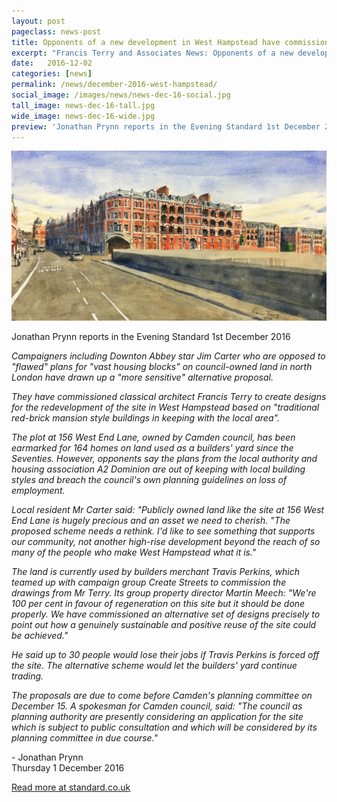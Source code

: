 ```yaml
---
layout: post
pageclass: news-post
title: Opponents of a new development in West Hampstead have commissioned Francis Terry to produce an alternative design
excerpt: "Francis Terry and Associates News: Opponents of a new development in West Hampstead have commissioned Francis Terry to produce an alternative design"
date:   2016-12-02
categories: [news]
permalink: /news/december-2016-west-hampstead/
social_image: /images/news/news-dec-16-social.jpg
tall_image: news-dec-16-tall.jpg
wide_image: news-dec-16-wide.jpg
preview: 'Jonathan Prynn reports in the Evening Standard 1st December 2016: <em>"Campaigners including Downton Abbey star Jim Carter who are opposed to "flawed" plans for "vast housing blocks" on council-owned land in north London have drawn up a "more sensitive" alternative proposal. They have commissioned classical architect Francis Terry to create designs for the redevelopment of the site in West Hampstead based on "traditional red-brick mansion style buildings in keeping with the local area"."</em>'
---
```


<img src="/images/news/news-dec-16.jpg" class="featured-image" alt="Opponents of a new development in West Hampstead have commissioned Francis Terry to produce an alternative design">

<p>Jonathan Prynn reports in the Evening Standard 1st December 2016</p>


<p><em>
Campaigners including Downton Abbey star Jim Carter who are opposed to "flawed" plans for "vast housing blocks" on council-owned land in north London have drawn up a "more sensitive" alternative proposal.
</em></p>
<p><em>
They have commissioned classical architect Francis Terry to create designs for the redevelopment of the site in West Hampstead based on "traditional red-brick mansion style buildings in keeping with the local area".
</em></p>
<p><em>
The plot at 156 West End Lane, owned by Camden council, has been earmarked for 164 homes on land used as a builders' yard since the Seventies. However, opponents say the plans from the local authority and housing association A2 Dominion are out of keeping with local building styles and breach the council's own planning guidelines on loss of employment.
</em></p>
<p><em>
Local resident Mr Carter said: "Publicly owned land like the site at 156 West End Lane is hugely precious and an asset we need to cherish.
"The proposed scheme needs a rethink. I'd like to see something that supports our community, not another high-rise development beyond the reach of so many of the people who make West Hampstead what it is."
</em></p>
<p><em>
The land is currently used by builders merchant Travis Perkins, which teamed up with campaign group Create Streets to commission the drawings from Mr Terry. Its group property director Martin Meech: "We're 100 per cent in favour of regeneration on this site but it should be done properly. We have commissioned an alternative set of designs precisely to point out how a genuinely sustainable and positive reuse of the site could be achieved."
</em></p>
<p><em>
He said up to 30 people would lose their jobs if Travis Perkins is forced off the site. The alternative scheme would let the builders' yard continue trading.
</em></p>
<p><em>
The proposals are due to come before Camden's planning committee on December 15. A spokesman for Camden council, said: "The council as planning authority are presently considering an application for the site which is subject to public consultation and which will be considered by its planning committee in due course."
</em></p>


<p>- Jonathan Prynn<br />
Thursday 1 December 2016</p>

<p><a href="http://www.standard.co.uk/news/london/downton-star-jim-carter-fights-flawed-housing-block-plans-in-west-hampstead-a3409526.html" target="_blank" alt="Read more at standard.co.uk">Read more at standard.co.uk</a></p>